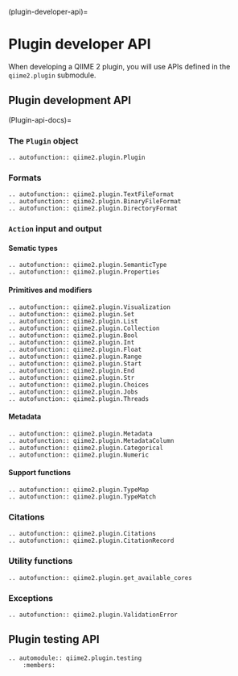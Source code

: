 (plugin-developer-api)=
# Plugin developer API

When developing a QIIME 2 plugin, you will use APIs defined in the `qiime2.plugin` submodule.

## Plugin development API

(Plugin-api-docs)=
### The `Plugin` object
```{eval-rst}
.. autofunction:: qiime2.plugin.Plugin
```

### Formats
```{eval-rst}
.. autofunction:: qiime2.plugin.TextFileFormat
.. autofunction:: qiime2.plugin.BinaryFileFormat
.. autofunction:: qiime2.plugin.DirectoryFormat
```

### `Action` input and output

#### Sematic types
```{eval-rst}
.. autofunction:: qiime2.plugin.SemanticType
.. autofunction:: qiime2.plugin.Properties
```

#### Primitives and modifiers
```{eval-rst}
.. autofunction:: qiime2.plugin.Visualization
.. autofunction:: qiime2.plugin.Set
.. autofunction:: qiime2.plugin.List
.. autofunction:: qiime2.plugin.Collection
.. autofunction:: qiime2.plugin.Bool
.. autofunction:: qiime2.plugin.Int
.. autofunction:: qiime2.plugin.Float
.. autofunction:: qiime2.plugin.Range
.. autofunction:: qiime2.plugin.Start
.. autofunction:: qiime2.plugin.End
.. autofunction:: qiime2.plugin.Str
.. autofunction:: qiime2.plugin.Choices
.. autofunction:: qiime2.plugin.Jobs
.. autofunction:: qiime2.plugin.Threads
```

#### Metadata
```{eval-rst}
.. autofunction:: qiime2.plugin.Metadata
.. autofunction:: qiime2.plugin.MetadataColumn
.. autofunction:: qiime2.plugin.Categorical
.. autofunction:: qiime2.plugin.Numeric
```

#### Support functions
```{eval-rst}
.. autofunction:: qiime2.plugin.TypeMap
.. autofunction:: qiime2.plugin.TypeMatch
```

### Citations
```{eval-rst}
.. autofunction:: qiime2.plugin.Citations
.. autofunction:: qiime2.plugin.CitationRecord
```

### Utility functions
```{eval-rst}
.. autofunction:: qiime2.plugin.get_available_cores
```

### Exceptions
```{eval-rst}
.. autofunction:: qiime2.plugin.ValidationError
```

## Plugin testing API

```{eval-rst}
.. automodule:: qiime2.plugin.testing
    :members:
```